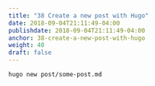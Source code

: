 ```yaml
---
title: "38 Create a new post with Hugo"
date: 2018-09-04T21:11:49-04:00
publishdate: 2018-09-04T21:11:49-04:00
anchor: 38-create-a-new-post-with-hugo
weight: 40
draft: false
---
```


`hugo new post/some-post.md`

